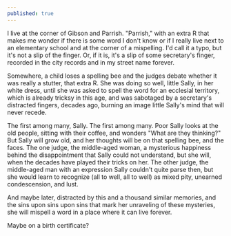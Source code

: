 ```yaml
---
published: true
---
```


I live at the corner of Gibson and Parrish. "Parrish," with an extra R that makes me wonder if there is some word I don't know or if I really live next to an elementary school and at the corner of a mispelling. I'd call it a typo, but it's not a slip of the finger. Or, if it is, it's a slip of some secretary's finger, recorded in the city records and in my street name forever.

<!--more-->

Somewhere, a child loses a spelling bee and the judges debate whether it was really a stutter, that extra R. She was doing so well, little Sally, in her white dress, until she was asked to spell the word for an ecclesial territory, which is already tricksy in this age, and was sabotaged by a secretary's distracted fingers, decades ago, burning an image little Sally's mind that will never recede.

The first among many, Sally. The first among many. Poor Sally looks at the old people, sitting with their coffee, and wonders "What are they thinking?" But Sally will grow old, and her thoughts will be on that spelling bee, and the faces. The one judge, the middle-aged woman, a mysterious happiness behind the disappointment that Sally could not understand, but she will, when the decades have played their tricks on her. The other judge, the middle-aged man with an expression Sally couldn't quite parse then, but she would learn to recognize (all to well, all to well) as mixed pity, unearned condescension, and lust. 

And maybe later, distracted by this and a thousand similar memories, and the sins upon sins upon sins that mark her unraveling of these mysteries, she will mispell a word in a place where it can live forever. 

Maybe on a birth certificate?
